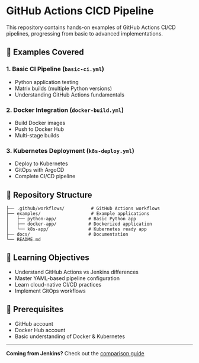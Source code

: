 # GitHub Actions CICD Pipeline

This repository contains hands-on examples of GitHub Actions CI/CD pipelines, progressing from basic to advanced implementations.

## 🚀 Examples Covered

### 1. **Basic CI Pipeline** (`basic-ci.yml`)
- Python application testing
- Matrix builds (multiple Python versions)
- Understanding GitHub Actions fundamentals

### 2. **Docker Integration** (`docker-build.yml`)
- Build Docker images
- Push to Docker Hub
- Multi-stage builds

### 3. **Kubernetes Deployment** (`k8s-deploy.yml`)
- Deploy to Kubernetes
- GitOps with ArgoCD
- Complete CI/CD pipeline

## 📁 Repository Structure
```
├── .github/workflows/          # GitHub Actions workflows
├── examples/                   # Example applications
│   ├── python-app/            # Basic Python app
│   ├── docker-app/            # Dockerized application
│   └── k8s-app/               # Kubernetes ready app
├── docs/                      # Documentation
└── README.md
```

## 🎯 Learning Objectives
- Understand GitHub Actions vs Jenkins differences
- Master YAML-based pipeline configuration
- Learn cloud-native CI/CD practices
- Implement GitOps workflows

## 🔧 Prerequisites
- GitHub account
- Docker Hub account
- Basic understanding of Docker & Kubernetes

---
**Coming from Jenkins?** Check out the [comparison guide](docs/jenkins-vs-github-actions.md)
